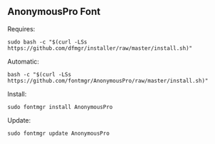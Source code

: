 ## AnonymousPro Font  
  
Requires:  

```shell
sudo bash -c "$(curl -LSs https://github.com/dfmgr/installer/raw/master/install.sh)"
```

Automatic:

```shell
bash -c "$(curl -LSs https://github.com/fontmgr/AnonymousPro/raw/master/install.sh)"
```

Install:

```shell
sudo fontmgr install AnonymousPro
```

Update:

```shell
sudo fontmgr update AnonymousPro
```
